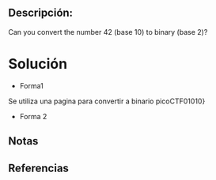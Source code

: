
## Descripción:
Can you convert the number 42 (base 10) to binary (base 2)?

# Solución
- Forma1

Se utiliza una pagina para convertir a binario 
picoCTF01010}

- Forma 2  
## Notas

## Referencias

